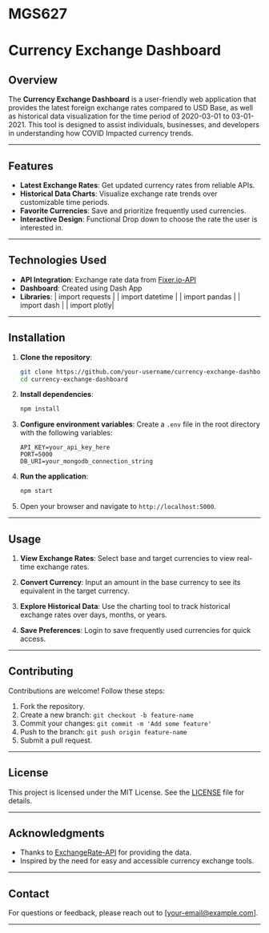 # MGS627
# Currency Exchange Dashboard

## Overview

The **Currency Exchange Dashboard** is a user-friendly web application that provides the latest foreign exchange rates compared to USD Base, as well as historical data visualization for the time period of 2020-03-01 to 03-01-2021. This tool is designed to assist individuals, businesses, and developers in understanding how COVID Impacted currency trends.

---

## Features

- **Latest Exchange Rates**: Get updated currency rates from reliable APIs.
- **Historical Data Charts**: Visualize exchange rate trends over customizable time periods.
- **Favorite Currencies**: Save and prioritize frequently used currencies.
- **Interactive Design**: Functional Drop down to choose the rate the user is interested in.

---

## Technologies Used

- **API Integration**: Exchange rate data from [Fixer.io-API](http://data.fixer.io/api/)
- **Dashboard**: Created using Dash App
- **Libraries**:
  | import requests |
  | import datetime |
  | import pandas |
  | import dash |
  | import plotly|

---

## Installation

1. **Clone the repository**:
   ```bash
   git clone https://github.com/your-username/currency-exchange-dashboard.git
   cd currency-exchange-dashboard
   ```

2. **Install dependencies**:
   ```bash
   npm install
   ```

3. **Configure environment variables**:
   Create a `.env` file in the root directory with the following variables:
   ```env
   API_KEY=your_api_key_here
   PORT=5000
   DB_URI=your_mongodb_connection_string
   ```

4. **Run the application**:
   ```bash
   npm start
   ```

5. Open your browser and navigate to `http://localhost:5000`.

---

## Usage

1. **View Exchange Rates**:
   Select base and target currencies to view real-time exchange rates.

2. **Convert Currency**:
   Input an amount in the base currency to see its equivalent in the target currency.

3. **Explore Historical Data**:
   Use the charting tool to track historical exchange rates over days, months, or years.

4. **Save Preferences**:
   Login to save frequently used currencies for quick access.

---

## Contributing

Contributions are welcome! Follow these steps:

1. Fork the repository.
2. Create a new branch: `git checkout -b feature-name`
3. Commit your changes: `git commit -m 'Add some feature'`
4. Push to the branch: `git push origin feature-name`
5. Submit a pull request.

---

## License

This project is licensed under the MIT License. See the [LICENSE](LICENSE) file for details.

---

## Acknowledgments

- Thanks to [ExchangeRate-API](https://www.exchangerate-api.com/) for providing the data.
- Inspired by the need for easy and accessible currency exchange tools.

---

## Contact

For questions or feedback, please reach out to [your-email@example.com].

---

